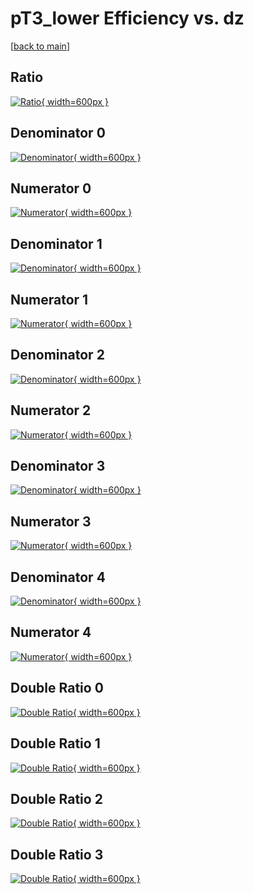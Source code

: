 # pT3_lower Efficiency vs. dz

[[back to main](./)]



## Ratio

[![Ratio](../mtv/var/pT3_lower_vtr_0_0_eff_dz.png){ width=600px }](../mtv/var/pT3_lower_vtr_0_0_eff_dz.pdf)

## Denominator 0

[![Denominator](../mtv/den/pT3_lower_vtr_0_0_eff_dz_den0.png){ width=600px }](../mtv/den/pT3_lower_vtr_0_0_eff_dz_den0.pdf)

## Numerator 0

[![Numerator](../mtv/num/pT3_lower_vtr_0_0_eff_dz_num0.png){ width=600px }](../mtv/num/pT3_lower_vtr_0_0_eff_dz_num0.pdf)

## Denominator 1

[![Denominator](../mtv/den/pT3_lower_vtr_0_0_eff_dz_den1.png){ width=600px }](../mtv/den/pT3_lower_vtr_0_0_eff_dz_den1.pdf)

## Numerator 1

[![Numerator](../mtv/num/pT3_lower_vtr_0_0_eff_dz_num1.png){ width=600px }](../mtv/num/pT3_lower_vtr_0_0_eff_dz_num1.pdf)

## Denominator 2

[![Denominator](../mtv/den/pT3_lower_vtr_0_0_eff_dz_den2.png){ width=600px }](../mtv/den/pT3_lower_vtr_0_0_eff_dz_den2.pdf)

## Numerator 2

[![Numerator](../mtv/num/pT3_lower_vtr_0_0_eff_dz_num2.png){ width=600px }](../mtv/num/pT3_lower_vtr_0_0_eff_dz_num2.pdf)

## Denominator 3

[![Denominator](../mtv/den/pT3_lower_vtr_0_0_eff_dz_den3.png){ width=600px }](../mtv/den/pT3_lower_vtr_0_0_eff_dz_den3.pdf)

## Numerator 3

[![Numerator](../mtv/num/pT3_lower_vtr_0_0_eff_dz_num3.png){ width=600px }](../mtv/num/pT3_lower_vtr_0_0_eff_dz_num3.pdf)

## Denominator 4

[![Denominator](../mtv/den/pT3_lower_vtr_0_0_eff_dz_den4.png){ width=600px }](../mtv/den/pT3_lower_vtr_0_0_eff_dz_den4.pdf)

## Numerator 4

[![Numerator](../mtv/num/pT3_lower_vtr_0_0_eff_dz_num4.png){ width=600px }](../mtv/num/pT3_lower_vtr_0_0_eff_dz_num4.pdf)

## Double Ratio 0

[![Double Ratio](../mtv/ratio/pT3_lower_vtr_0_0_eff_dz_ratio0.png){ width=600px }](../mtv/ratio/pT3_lower_vtr_0_0_eff_dz_ratio0.pdf)

## Double Ratio 1

[![Double Ratio](../mtv/ratio/pT3_lower_vtr_0_0_eff_dz_ratio1.png){ width=600px }](../mtv/ratio/pT3_lower_vtr_0_0_eff_dz_ratio1.pdf)

## Double Ratio 2

[![Double Ratio](../mtv/ratio/pT3_lower_vtr_0_0_eff_dz_ratio2.png){ width=600px }](../mtv/ratio/pT3_lower_vtr_0_0_eff_dz_ratio2.pdf)

## Double Ratio 3

[![Double Ratio](../mtv/ratio/pT3_lower_vtr_0_0_eff_dz_ratio3.png){ width=600px }](../mtv/ratio/pT3_lower_vtr_0_0_eff_dz_ratio3.pdf)

